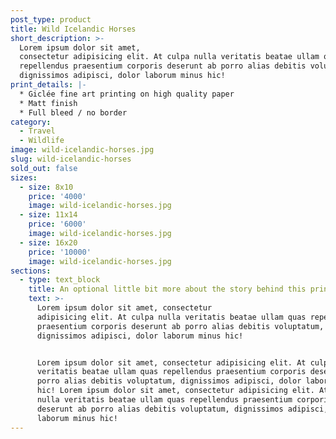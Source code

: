 ```yaml
---
post_type: product
title: Wild Icelandic Horses
short_description: >-
  Lorem ipsum dolor sit amet,
  consectetur adipisicing elit. At culpa nulla veritatis beatae ullam quas
  repellendus praesentium corporis deserunt ab porro alias debitis voluptatum,
  dignissimos adipisci, dolor laborum minus hic!
print_details: |-
  * Giclée fine art printing on high quality paper
  * Matt finish
  * Full bleed / no border
category:
  - Travel
  - Wildlife
image: wild-icelandic-horses.jpg
slug: wild-icelandic-horses
sold_out: false
sizes:
  - size: 8x10
    price: '4000'
    image: wild-icelandic-horses.jpg
  - size: 11x14
    price: '6000'
    image: wild-icelandic-horses.jpg
  - size: 16x20
    price: '10000'
    image: wild-icelandic-horses.jpg
sections:
  - type: text_block
    title: An optional little bit more about the story behind this print
    text: >-
      Lorem ipsum dolor sit amet, consectetur
      adipisicing elit. At culpa nulla veritatis beatae ullam quas repellendus
      praesentium corporis deserunt ab porro alias debitis voluptatum,
      dignissimos adipisci, dolor laborum minus hic!


      Lorem ipsum dolor sit amet, consectetur adipisicing elit. At culpa nulla
      veritatis beatae ullam quas repellendus praesentium corporis deserunt ab
      porro alias debitis voluptatum, dignissimos adipisci, dolor laborum minus
      hic! Lorem ipsum dolor sit amet, consectetur adipisicing elit. At culpa
      nulla veritatis beatae ullam quas repellendus praesentium corporis
      deserunt ab porro alias debitis voluptatum, dignissimos adipisci, dolor
      laborum minus hic!
---
```

